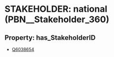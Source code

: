 # STAKEHOLDER: __national__ (PBN__Stakeholder_360)

## Property: has_StakeholderID

* [Q6038654](Q6038654)

